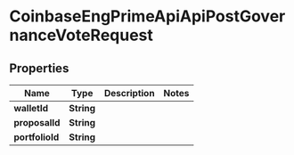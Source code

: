 
# CoinbaseEngPrimeApiApiPostGovernanceVoteRequest

## Properties
Name | Type | Description | Notes
------------ | ------------- | ------------- | -------------
**walletId** | **String** |  | 
**proposalId** | **String** |  | 
**portfolioId** | **String** |  | 



